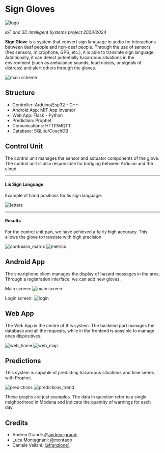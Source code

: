 # Sign Gloves

![logo](../static/guanto_logo.png)

*IoT and 3D Intelligent Systems project 2023/2024*

**Sign Glove** is a system that convert sign language in audio for interactions between deaf people and non-deaf people. Through the use of sensors (flex sensors, microphone, GPS, etc.), it is able to translate sign language. Additionally, it can detect potentially hazardous situations in the environment (such as ambulance sounds, loud noises, or signals of distress) and alert others through the gloves.

![main scheme](../static/diagram.png)

## Structure

- Controller: Arduino/Esp32 - C++
- Android App: MIT App Inventor
- Web App: Flask - Python
- Prediction: Prophet 
- Comunications: HTTP/MQTT
- Database: SQLite/CouchDB

## Control Unit 

The control unit manages the sensor and actuator components of the glove. The control unit is also responsible for bridging between Arduino and the cloud.

---
#### Lis Sign Language

Example of hand positions for lis sign language:

![letters](../static/letters.png)

---
#### Results

For the control unit part, we have achieved a fairly high accuracy. This allows the glove to translate with high precision

![confusion_matrix](../static/confusion_matrix.png)
![metrics](../statis/metrics.png)


## Android App

The smartphone client manages the display of hazard messages in the area. Through a registration interface, we can add new gloves.

Main screen: 
![main screen](../static/main.jpg)

Login screen:
![login](../static/account.jpg)

## Web App

The Web App is the centre of this system. The backend part manages the database and all the requests, while in the frontend is possible to manage ones dispositives.

![web_home](../static/web_home.png)
![web_map](../static/web_map.png)

## Predictions

This system is capable of predicting hazardous situations and time series with Prophet.

![predictions](../static/prophet.png)
![predictions_trend](../static/prophet_trend.png)

These graphs are just examples. The data in question refer to a single neighborhood in Modena and indicate the quantity of warnings for each day.

## Credits

- Andrea Grandi: [@andrea-grandi](https://github.com/andrea-grandi)
- Luca Montagnani: [@montaoo](https://github.com/montaooo)
- Daniele Vellani: [@franzione1](https://github.com/franzione1)

